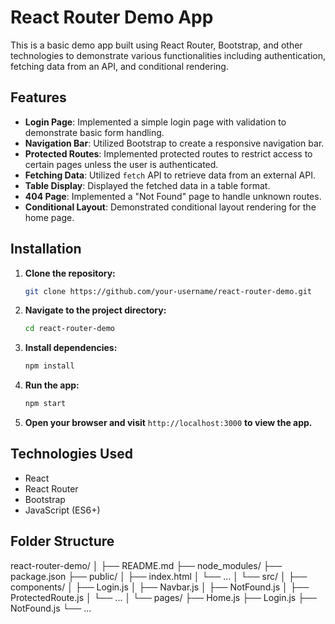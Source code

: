 # React Router Demo App

This is a basic demo app built using React Router, Bootstrap, and other technologies to demonstrate various functionalities including authentication, fetching data from an API, and conditional rendering.

## Features

- **Login Page**: Implemented a simple login page with validation to demonstrate basic form handling.
- **Navigation Bar**: Utilized Bootstrap to create a responsive navigation bar.
- **Protected Routes**: Implemented protected routes to restrict access to certain pages unless the user is authenticated.
- **Fetching Data**: Utilized `fetch` API to retrieve data from an external API.
- **Table Display**: Displayed the fetched data in a table format.
- **404 Page**: Implemented a "Not Found" page to handle unknown routes.
- **Conditional Layout**: Demonstrated conditional layout rendering for the home page.

## Installation

1. **Clone the repository:**

    ```bash
    git clone https://github.com/your-username/react-router-demo.git
    ```

2. **Navigate to the project directory:**

    ```bash
    cd react-router-demo
    ```

3. **Install dependencies:**

    ```bash
    npm install
    ```

4. **Run the app:**

    ```bash
    npm start
    ```

5. **Open your browser and visit** `http://localhost:3000` **to view the app.**

## Technologies Used

- React
- React Router
- Bootstrap
- JavaScript (ES6+)

## Folder Structure

react-router-demo/
│
├── README.md
├── node_modules/
├── package.json
├── public/
│ ├── index.html
│ └── ...
│
└── src/
│
├── components/
│ ├── Login.js
│ ├── Navbar.js
│ ├── NotFound.js
│ ├── ProtectedRoute.js
│ └── ...
│
└── pages/
├── Home.js
├── Login.js
├── NotFound.js
└── ...
